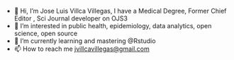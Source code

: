 - 👋 Hi, I’m Jose Luis Villca Villegas, I have a Medical Degree, Former Chief Editor , Sci Journal developer on OJS3
- 👀 I’m interested in public health, epidemiology, data analytics, open science, open source
- 🌱 I’m currently learning and mastering @Rstudio
- 📫 How to reach me jvillcavillegas@gmail.com

<!---
jvillcavillegas/jvillcavillegas is a ✨ special ✨ repository because its `README.md` (this file) appears on your GitHub profile.
You can click the Preview link to take a look at your changes.
--->
